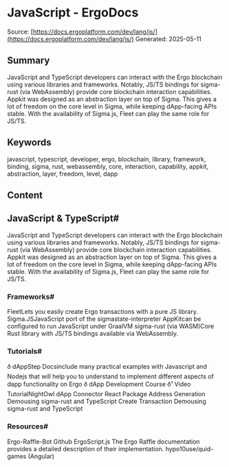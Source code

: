 # JavaScript - ErgoDocs
Source: [https://docs.ergoplatform.com/dev/lang/js/](https://docs.ergoplatform.com/dev/lang/js/)
Generated: 2025-05-11

## Summary
JavaScript and TypeScript developers can interact with the Ergo blockchain using various libraries and frameworks. Notably, JS/TS bindings for sigma-rust (via WebAssembly) provide core blockchain interaction capabilities. Appkit was designed as an abstraction layer on top of Sigma. This gives a lot of freedom on the core level in Sigma, while keeping dApp-facing APIs stable. With the availability of Sigma.js, Fleet can play the same role for JS/TS.

## Keywords
javascript, typescript, developer, ergo, blockchain, library, framework, binding, sigma, rust, webassembly, core, interaction, capability, appkit, abstraction, layer, freedom, level, dapp

## Content
## JavaScript & TypeScript#
JavaScript and TypeScript developers can interact with the Ergo blockchain using various libraries and frameworks. Notably, JS/TS bindings for sigma-rust (via WebAssembly) provide core blockchain interaction capabilities.
Appkit was designed as an abstraction layer on top of Sigma. This gives a lot of freedom on the core level in Sigma, while keeping dApp-facing APIs stable.
With the availability of Sigma.js, Fleet can play the same role for JS/TS.

### Frameworks#
FleetLets you easily create Ergo transactions with a pure JS library.
Sigma.JSJavaScript port of the sigmastate-interpreter
AppKitcan be configured to run JavaScript under GraalVM
sigma-rust (via WASM)Core Rust library with JS/TS bindings available via WebAssembly.

### Tutorials#
ð dAppStep Docsinclude many practical examples with Javascript and Nodejs that will help you to understand to implement different aspects of dapp functionality on Ergo
ð dApp Development Course
ð¹ Video TutorialNightOwl dApp Connector React Package
Address Generation Demousing sigma-rust and TypeScript
Create Transaction Demousing sigma-rust and TypeScript

### Resources#
Ergo-Raffle-Bot Github
ErgoScript.js
The Ergo Raffle documentation provides a detailed description of their implementation. 
hypo10use/quid-games (Angular)

